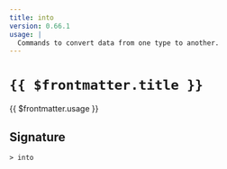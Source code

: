 ```yaml
---
title: into
version: 0.66.1
usage: |
  Commands to convert data from one type to another.
---
```


# <code>{{ $frontmatter.title }}</code>

<div style='white-space: pre-wrap;'>{{ $frontmatter.usage }}</div>

## Signature

```> into ```
